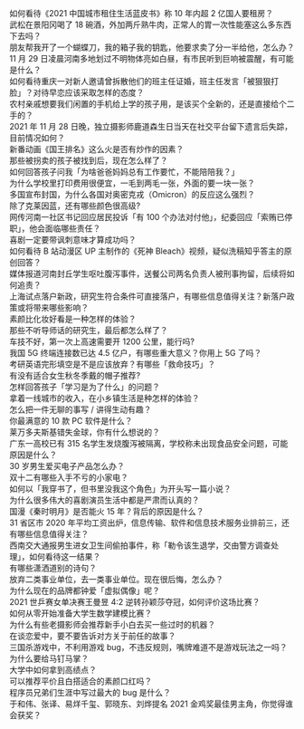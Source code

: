 如何看待《2021 中国城市租住生活蓝皮书》称 10 年内超 2 亿国人要租房？  
武松在景阳冈喝了 18 碗酒，外加两斤熟牛肉，正常人的胃一次性能塞这么多东西下去吗？  
朋友帮我开了一个蝴蝶刀，我的箱子我的钥匙，他要求卖了分一半给他，怎么办？  
11 月 29 日凌晨河南多地划过不明物体亮如白昼，有市民听到巨响被震醒，有可能是什么？  
如何看待重庆一对新人邀请曾拆散他们的班主任证婚，班主任发言「被狠狠打脸」？对待早恋应该采取怎样的态度？  
农村亲戚想要我们闲置的手机给上学的孩子用，是该买个全新的，还是直接给个二手的？  
2021 年 11 月 28 日晚，独立摄影师鹿道森生日当天在社交平台留下遗言后失踪，目前情况如何？  
新番动画《国王排名》这么火是否有炒作的因素？  
那些被拐卖的孩子被找到后，现在怎么样了？  
如何回答孩子问我「为啥爸爸妈妈总有工作要忙，不能陪陪我？」  
为什么学校里打印费用很便宜，一毛到两毛一张，外面的要一块一张？  
多国宣布封国，为什么各国对奥密克戎（Omicron）的反应这么强烈？  
除了克莱因蓝，还有哪些颜色很高级?  
网传河南一社区书记回应居民投诉「有 100 个办法对付他」，纪委回应「索贿已停职」，他会面临哪些责任？  
喜剧一定要带讽刺意味才算成功吗？  
如何看待 B 站动漫区 UP 主制作的《死神 Bleach》视频，疑似洗稿知乎答主的原创回答？  
媒体报道河南封丘学生呕吐腹泻事件，送餐公司两名负责人被刑事拘留，后续将如何追责？  
上海试点落户新政，研究生符合条件可直接落户，有哪些信息值得关注？新落户政策或将带来哪些影响？  
素颜比化妆好看是一种怎样的体验？  
那些不听导师话的研究生，最后都怎么样了？  
车技不好，第一次上高速需要开 1200 公里，能行吗?  
我国 5G 终端连接数已达 4.5 亿户，有哪些重大意义？你用上 5G 了吗？  
考研英语完形填空是不是应该放弃？有哪些「救命技巧」？  
有没有适合女生秋冬季戴的帽子推荐?  
怎样回答孩子「学习是为了什么」的问题？  
拿着一线城市的收入，在小乡镇生活是种怎样的体验？  
怎么把一件无聊的事写 / 讲得生动有趣？  
你最满意的 10 款 PC 软件是什么？  
莱万多夫斯基错失金球，你有什么想说的？  
广东一高校已有 315 名学生发烧腹泻被隔离，学校称未出现食品安全问题，可能原因是什么？  
30 岁男生爱买电子产品怎么办？  
双十二有哪些入手不亏的小家电？  
如何以「我穿书了，但书里没我这个角色」为开头写一篇小说？  
为什么很多伟大的喜剧演员生活中都是严肃而认真的？  
国漫《秦时明月》是否能火 15 年？背后的原因是什么？  
31 省区市 2020 年平均工资出炉，信息传输、软件和信息技术服务业排前三，还有哪些信息值得关注？  
西南交大通报男生进女卫生间偷拍事件，称「勒令该生退学，交由警方调查处理」，如何看待这一结果？  
有哪些潇洒道别的诗句？  
放弃二类事业单位，去一类事业单位。现在很后悔，怎么办？  
为什么现在的品牌都钟爱「虚拟偶像」呢？  
2021 世乒赛女单决赛王曼昱 4:2 逆转孙颖莎夺冠，如何评价这场比赛？  
如何从零开始准备大学生数学建模比赛？  
为什么有些老摄影师会推荐新手小白去买一些过时的机器？  
在谈恋爱中，要不要告诉对方关于前任的故事？  
三国杀游戏中，不利用游戏 bug，不违反规则，嘴牌难道不是游戏玩法之一吗？  
为什么要给马钉马掌？  
大学中如何拿到高绩点？  
可以推荐平价且白搭适合的素颜口红吗？  
程序员兄弟们生涯中写过最大的 bug 是什么？  
于和伟、张译、易烊千玺、郭晓东、刘烨提名 2021 金鸡奖最佳男主角，你觉得谁会获奖？  
